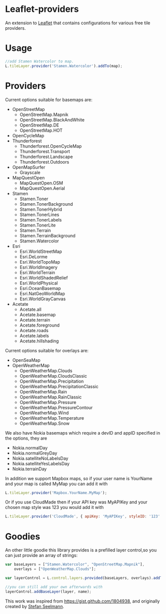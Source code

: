 Leaflet-providers
=================
An extension to [Leaflet](http://leafletjs.com/) that contains configurations for various free tile providers.

# Usage
```Javascript
//add Stamen Watercolor to map.
L.tileLayer.provider('Stamen.Watercolor').addTo(map);
```

Providers
===

Current options suitable for basemaps are:
* OpenStreetMap
    * OpenStreetMap.Mapnik
    * OpenStreetMap.BlackAndWhite
    * OpenStreetMap.DE
    * OpenStreetMap.HOT
* OpenCycleMap
* Thunderforest
    * Thunderforest.OpenCycleMap
    * Thunderforest.Transport
    * Thunderforest.Landscape
    * Thunderforest.Outdoors
* OpenMapSurfer
    * Grayscale
* MapQuestOpen
    * MapQuestOpen.OSM
    * MapQuestOpen.Aerial
* Stamen
    * Stamen.Toner
    * Stamen.TonerBackground
    * Stamen.TonerHybrid
    * Stamen.TonerLines
    * Stamen.TonerLabels
    * Stamen.TonerLite
    * Stamen.Terrain
    * Stamen.TerrainBackground
    * Stamen.Watercolor
* Esri
    * Esri.WorldStreetMap
    * Esri.DeLorme
    * Esri.WorldTopoMap
    * Esri.WorldImagery
    * Esri.WorldTerrain
    * Esri.WorldShadedRelief
    * Esri.WorldPhysical
    * Esri.OceanBasemap
    * Esri.NatGeoWorldMap
    * Esri.WorldGrayCanvas
* Acetate
    * Acetate.all
    * Acetate.basemap
    * Acetate.terrain
    * Acetate.foreground
    * Acetate.roads
    * Acetate.labels
    * Acetate.hillshading

Current options suitable for overlays are:
* OpenSeaMap
* OpenWeatherMap
    * OpenWeatherMap.Clouds
    * OpenWeatherMap.CloudsClassic
    * OpenWeatherMap.Precipitation
    * OpenWeatherMap.PrecipitationClassic
    * OpenWeatherMap.Rain
    * OpenWeatherMap.RainClassic
    * OpenWeatherMap.Pressure
    * OpenWeatherMap.PressureContour
    * OpenWeatherMap.Wind
    * OpenWeatherMap.Temperature
    * OpenWeatherMap.Snow

We also have Nokia basemaps which require a devID and appID specified in the options, they are
* Nokia.normalDay
* Nokia.normalGreyDay
* Nokia.satelliteNoLabelsDay
* Nokia.satelliteYesLabelsDay
* Nokia.terrainDay

In addition we support Mapbox maps, so if your user name is YourName and your map is called MyMap you can add it with
```JavaScript
L.tileLayer.provider('Mapbox.YourName.MyMap');
```

Or if you use CloudMade then if your API key was MyAPIKey and your chosen map style was 123 you would add it with
```JavaScript
L.tileLayer.provider('CloudMade', { apiKey: 'MyAPIKey', styleID: '123' });
```

Goodies
===

An other little goodie this library provides is a prefilled layer control,so you can just provide an array of strings:

```JavaScript
var baseLayers = ["Stamen.Watercolor", "OpenStreetMap.Mapnik"],
	overlays = ["OpenWeatherMap.Clouds"];

var layerControl = L.control.layers.provided(baseLayers, overlays).addTo(map);

//you can still add your own afterwards with
layerControl.addBaseLayer(layer, name);
```

This work was inspired from <https://gist.github.com/1804938>, and originally created by [Stefan Seelmann](https://github.com/seelmann).